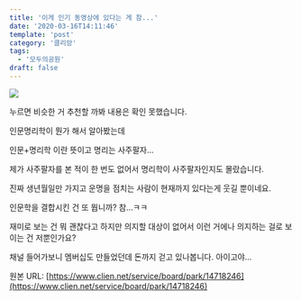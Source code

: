 ```yaml
---
title: '이게 인기 동영상에 있다는 게 참...'
date: '2020-03-16T14:11:46'
template: 'post'
category: '클리앙'
tags: 
  - '모두의공원'
draft: false
---
```


![](https://i.imgur.com/UJ8z6BL.jpg)

누르면 비슷한 거 추천할 까봐 내용은 확인 못했습니다.

인문명리학이 뭔가 해서 알아봤는데

인문+명리학 이란 뜻이고 명리는 사주팔자...

제가 사주팔자를 본 적이 한 번도 없어서 명리학이 사주팔자인지도 몰랐습니다.

진짜 생년월일만 가지고 운명을 점치는 사람이 현재까지 있다는게 웃길 뿐이네요.

인문학을 결합시킨 건 또 뭡니까? 참...ㅋㅋ

재미로 보는 건 뭐 괜찮다고 하지만 의지할 대상이 없어서 이런 거에나 의지하는 걸로 보이는 건 저뿐인가요?

채널 들어가보니 멤버십도 만들었던데 돈까지 걷고 있나봅니다. 아이고야...

원본 URL: [https://www.clien.net/service/board/park/14718246](https://www.clien.net/service/board/park/14718246)